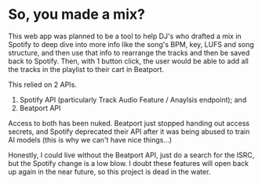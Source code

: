 # So, you made a mix?

This web app was planned to be a tool to help DJ's who drafted a mix in Spotify to deep dive into more info like the song's BPM, key, LUFS and song structure, and then use that info to rearrange the tracks and then be saved back to Spotify. Then, with 1 button click, the user would be able to add all the tracks in the playlist to their cart in Beatport.

This relied on 2 APIs.

  1. Spotify API (particularly Track Audio Feature / Anaylsis endpoint); and
  2. Beatport API

Access to both has been nuked. Beatport just stopped handing out access secrets, and Spotify deprecated their API after it was being abused to train AI models (this is why we can't have nice things...)

Honestly, I could live without the Beatport API, just do a search for the ISRC, but the Spotify change is a low blow. I doubt these features will open back up again in the near future, so this project is dead in the water.
